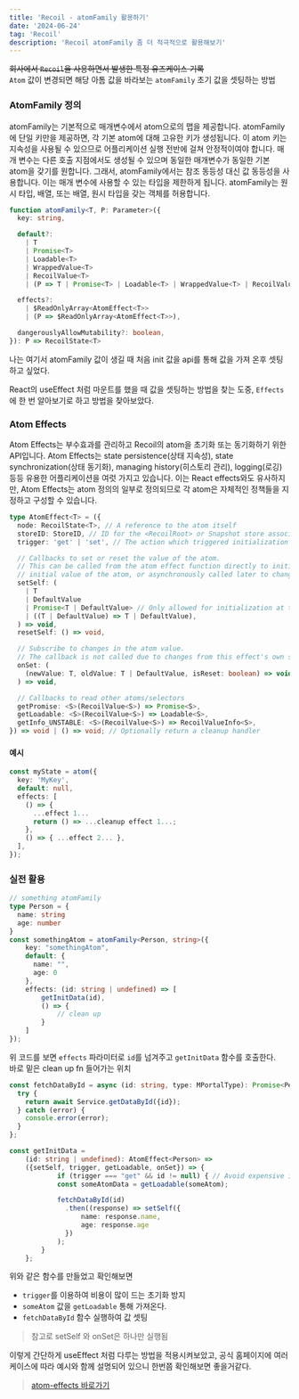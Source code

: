 ```yaml
---
title: 'Recoil - atomFamily 활용하기'
date: '2024-06-24'
tag: 'Recoil'
description: 'Recoil atomFamily 좀 더 적극적으로 활용해보기'
---
```


~~회사에서 `Recoil`을 사용하면서 발생한 특정 유즈케이스 기록~~   
`Atom` 값이 변경되면 해당 아톰 값을 바라보는 `atomFamily` 초기 값을 셋팅하는 방법

### AtomFamily 정의
atomFamily는 기본적으로 매개변수에서 atom으로의 맵을 제공합니다. atomFamily에 단일 키만을 제공하면, 각 기본 atom에 대해 고유한 키가 생성됩니다. 이 atom 키는 지속성을 사용될 수 있으므로 어플리케이션 실행 전반에 걸쳐 안정적이여야 합니다. 매개 변수는 다른 호출 지점에서도 생성될 수 있으며 동일한 매개변수가 동일한 기본 atom을 갖기를 원합니다. 그래서, atomFamily에서는 참조 동등성 대신 값 동등성을 사용합니다. 이는 매개 변수에 사용할 수 있는 타입을 제한하게 됩니다. atomFamily는 원시 타입, 배열, 또는 배열, 원시 타입을 갖는 객체를 허용합니다.

```ts
function atomFamily<T, P: Parameter>({
  key: string,

  default?:
    | T
    | Promise<T>
    | Loadable<T>
    | WrappedValue<T>
    | RecoilValue<T>
    | (P => T | Promise<T> | Loadable<T> | WrappedValue<T> | RecoilValue<T>),

  effects?:
    | $ReadOnlyArray<AtomEffect<T>>
    | (P => $ReadOnlyArray<AtomEffect<T>>),

  dangerouslyAllowMutability?: boolean,
}): P => RecoilState<T>
```

나는 여기서 atomFamily 값이 생길 때 처음 init 값을 api를 통해 값을 가져 온후 셋팅하고 싶었다.

React의 useEffect 처럼 마운트를 했을 때 값을 셋팅하는 방법을 찾는 도중, `Effects`에 한 번 알아보기로 하고 방법을 찾아보았다.

### Atom Effects

Atom Effects는 부수효과를 관리하고 Recoil의 atom을 초기화 또는 동기화하기 위한 API입니다. Atom Effects는 state persistence(상태 지속성), state synchronization(상태 동기화), managing history(히스토리 관리), logging(로깅) 등등 유용한 어플리케이션을 여럿 가지고 있습니다. 이는 React effects와도 유사하지만, Atom Effects는 atom 정의의 일부로 정의되므로 각 atom은 자체적인 정책들을 지정하고 구성할 수 있습니다.


```ts
type AtomEffect<T> = ({
  node: RecoilState<T>, // A reference to the atom itself
  storeID: StoreID, // ID for the <RecoilRoot> or Snapshot store associated with this effect.
  trigger: 'get' | 'set', // The action which triggered initialization of the atom

  // Callbacks to set or reset the value of the atom.
  // This can be called from the atom effect function directly to initialize the
  // initial value of the atom, or asynchronously called later to change it.
  setSelf: (
    | T
    | DefaultValue
    | Promise<T | DefaultValue> // Only allowed for initialization at this time
    | ((T | DefaultValue) => T | DefaultValue),
  ) => void,
  resetSelf: () => void,

  // Subscribe to changes in the atom value.
  // The callback is not called due to changes from this effect's own setSelf().
  onSet: (
    (newValue: T, oldValue: T | DefaultValue, isReset: boolean) => void,
  ) => void,

  // Callbacks to read other atoms/selectors
  getPromise: <S>(RecoilValue<S>) => Promise<S>,
  getLoadable: <S>(RecoilValue<S>) => Loadable<S>,
  getInfo_UNSTABLE: <S>(RecoilValue<S>) => RecoilValueInfo<S>,
}) => void | () => void; // Optionally return a cleanup handler
```

#### 예시

```ts
const myState = atom({
  key: 'MyKey',
  default: null,
  effects: [
    () => {
      ...effect 1...
      return () => ...cleanup effect 1...;
    },
    () => { ...effect 2... },
  ],
});
```

### 실전 활용

```ts
// something atomFamily
type Person = {
  name: string
  age: number
}
const somethingAtom = atomFamily<Person, string>({
    key: "somethingAtom",
    default: {
      name: "",
      age: 0
    },
    effects: (id: string | undefined) => [
        getInitData(id),
        () => {
            // clean up
        }
    ]
});
```
위 코드를 보면 `effects` 파라미터로 `id`를 넘겨주고 `getInitData` 함수를 호출한다.   
바로 밑은 clean up fn 들어가는 위치

```ts
const fetchDataById = async (id: string, type: MPortalType): Promise<Person> => {
  try {
    return await Service.getDataById({id});
  } catch (error) {
    console.error(error);
  }
};

const getInitData =
    (id: string | undefined): AtomEffect<Person> =>
    ({setSelf, trigger, getLoadable, onSet}) => {
            if (trigger === "get" && id != null) { // Avoid expensive initialization
            const someAtomData = getLoadable(someAtom);

            fetchDataById(id)
              .then((response) => setSelf({
                  name: response.name,
                  age: response.age
              })
            );
        }
    };
```
위와 같은 함수를 만들었고 확인해보면   
- `trigger`를 이용하여 비용이 많이 드는 초기화 방지
- `someAtom` 값을 `getLoadable` 통해 가져온다.
- `fetchDataById` 함수 실행하여 값 셋팅

> 참고로 setSelf 와 onSet은 하나만 실행됨

이렇게 간단하게 useEffect 처럼 다루는 방법을 적용시켜보았고, 공식 홈페이지에 여러 케이스에 따라 예시와 함께 설명되어 있으니
한번쯤 확인해보면 좋을거같다.

> [atom-effects 바로가기](https://recoiljs.org/ko/docs/guides/atom-effects)
